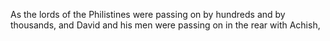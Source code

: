 As the lords of the Philistines were passing on by hundreds and by thousands, and David and his men were passing on in the rear with Achish,

